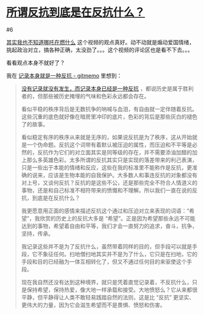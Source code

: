 # [所谓反抗到底是在反抗什么？](https://github.com/VandeeFeng/gitmemo/issues/43)

#6 

[其实我也不知道哪吒在燃什么](https://www.bilibili.com/video/BV1QmP7eBEXd/) 这个视频的观点真好。动不动就是煽动爱国情绪，挑起政治对立，搞各种正确，太没劲了。。。这个视频的评论区也是看不下去。。。

看看观点本身不就好了？

我在 [记录本身就是一种反抗 - gitmemo](https://www.vandee.art/2024-11-21-recording-is-resistance.html) 里想到：

> 
> [没有记录就没有发生，而记录本身已经是一种反抗](https://wiki.vandee.art/#%E6%B2%A1%E6%9C%89%E8%AE%B0%E5%BD%95%E5%B0%B1%E6%B2%A1%E6%9C%89%E5%8F%91%E7%94%9F%EF%BC%8C%E8%80%8C%E8%AE%B0%E5%BD%95%E6%9C%AC%E8%BA%AB%E5%B7%B2%E7%BB%8F%E6%98%AF%E4%B8%80%E7%A7%8D%E5%8F%8D%E6%8A%97) ，都说历史是属于胜利者的，但那些被历史掩埋的气味和色彩永远都会存在。
> 
> 看似平稳的秩序背后是无数抗争的呐喊与血泪，有自由就一定伴随着反抗。这些沉重的底色就好像在暗房里冲印的底片，色彩的背后是那些灰白的褪色了的故事。
> 
> 看似稳定有序的秩序从来就是无序的，如果说反抗是为了秩序，这从开始就是一个伪命题。反抗这个词带有着默认被压迫的属性，而压迫和不平等是必然的，反抗作为它们的对立面其实是同等级的存在，并不需要添油加醋的加上那么多英雄色彩。太多所谓的反抗其实只是实现的落差带来的利己表演，只是一些出于本能的情绪和反应，这些在我的标准里不能称作是反抗，更准确的说来，应该是生物本能的自我保护。大多数人和事连反抗的对象都没有对上号，又谈何反抗？反抗的是这些不公，还是那些完全不符合人情道义的事物，还是和自己标准不相符带来的愤慨和不理解。所以我们一直在说的反抗，到底是在反抗什么？
> 
> 我更愿意用正面的感情来描述反抗这个通过和压迫对立来表现的词语：“希望”，我欣赏的历史上的反抗大多是 “希望”。正是因为希望那些永远不可能达到的事物，希望着自由和平等，我们才会一直努力的追求，奋斗，抗争，坚持，传承。
> 
> 我记录这些并不是为了反抗什么，虽然带着同样的目的，但手段可以就是手段，它不象征任何。扫地僧扫地其实并不是为了什么，它只是在扫地，它的手段和目的已经融为一体互相转化了，但又不通过任何目的来驱使这个手段。
> 
> 现在我自然还没有达到这种境界，就只是凭着直觉记录着，不反抗什么，只是保持希望，保持热爱，像大地一样承载和接受。大地愤怒么？它从来都很平静，但平静得让人类不敢轻易践踏自然的法则，这是比 “反抗” 更坚实、更伟大的力量，因为它会滋生希望而不是畏惧、愤怒和伤害。
